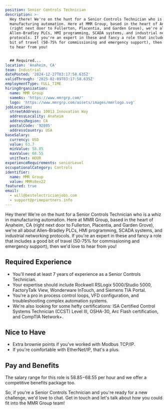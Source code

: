 ```yaml
---
position: Senior Controls Technician
description: >-
  Hey there! We're on the hunt for a Senior Controls Technician who is a whiz in
  manufacturing automation. Here at MMR Group, based in the heart of Anaheim, CA
  (right next door to Fullerton, Placentia, and Garden Grove), we're all about
  Allen-Bradley PLCs, HMI programming, SCADA systems, and industrial networking
  protocols. If you're an expert in these and fancy a role that includes a good
  bit of travel (50-75% for commissioning and emergency support), then we'd love
  to hear from you!


  ## Required...
location: 'Anaheim, CA'
team: Industrial
datePosted: '2024-12-27T03:17:58.635Z'
validThrough: '2025-02-09T03:17:58.635Z'
employmentType: FULL_TIME
hiringOrganization:
  name: MMR Group
  sameAs: 'https://www.mmrgrp.com/'
  logo: 'https://www.mmrgrp.com/assets/images/mmrlogo.svg'
jobLocation:
  streetAddress: 10013 Innovation Way
  addressLocality: Anaheim
  addressRegion: CA
  postalCode: '92805'
  addressCountry: USA
baseSalary:
  currency: USD
  value: 63.7
  minValue: 58.85
  maxValue: 68.55
  unitText: HOUR
experienceRequirements: seniorLevel
occupationalCategory: Controls
identifier:
  name: MMR Group
  value: MMRs8ex22
featured: true
email:
  - will@bestelectricianjobs.com
  - support@primepartners.info
---
```




Hey there! We're on the hunt for a Senior Controls Technician who is a whiz in manufacturing automation. Here at MMR Group, based in the heart of Anaheim, CA (right next door to Fullerton, Placentia, and Garden Grove), we're all about Allen-Bradley PLCs, HMI programming, SCADA systems, and industrial networking protocols. If you're an expert in these and fancy a role that includes a good bit of travel (50-75% for commissioning and emergency support), then we'd love to hear from you!

## Required Experience

* You'll need at least 7 years of experience as a Senior Controls Technician.
* Your expertise should include Rockwell RSLogix 5000/Studio 5000, FactoryTalk View, Wonderware InTouch, and Siemens TIA Portal.
* You're a pro in process control loops, VFD configuration, and troubleshooting complex automation systems.
* We're also looking for some hefty certifications: ISA Certified Control Systems Technician (CCST) Level III, OSHA-30, Arc Flash certification, and CompTIA Network+.

## Nice to Have 

* Extra brownie points if you've worked with Modbus TCP/IP.
* If you're comfortable with EtherNet/IP, that's a plus.

## Pay and Benefits

The salary range for this role is $58.85-$68.55 per hour and we offer a competitive benefits package too. 

So, if you're a Senior Controls Technician and you're ready for a new challenge, we'd love to chat. Get in touch and let's talk about how you could fit into the MMR Group team!